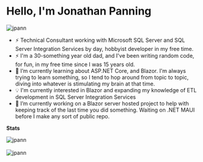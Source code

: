 <h1 align="left">Hello, I'm Jonathan Panning</h1>

<p align="left"> <img src="https://komarev.com/ghpvc/?username=jpann" alt="jpann" /> </p>

- ⚡ Technical Consultant working with Microsoft SQL Server and SQL Server Integration Services by day, hobbyist developer in my free time.
- ⚡ I'm a 30-something year old dad, and I've been writing random code, for fun, in my free time since I was 15 years old.
- 🌱 I’m currently learning about ASP.NET Core, and Blazor. I'm always trying to learn something, so I tend to hop around from topic to topic, diving into whatever is stimulating my brain at that time.
- 💡 I'm currently interested in Blazor and expanding my knowledge of ETL development in SQL Server Integration Services
- 🔭 I’m currently working on a Blazor server hosted project to help with keeping track of the last time you did something. Waiting on .NET MAUI before I make any sort of public repo.


**Stats**
<p align="left">
<img align="center" src="https://github-readme-stats.vercel.app/api?username=jpann&show_icons=true" alt="jpann" /> <br/><br/>
<img align="left" src="https://github-readme-stats.vercel.app/api/top-langs/?username=jpann&layout=compact&hide=html" alt="jpann" />
</p>
